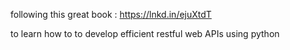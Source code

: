 following this great book : https://lnkd.in/ejuXtdT

to learn how to to develop efficient restful web APIs using python